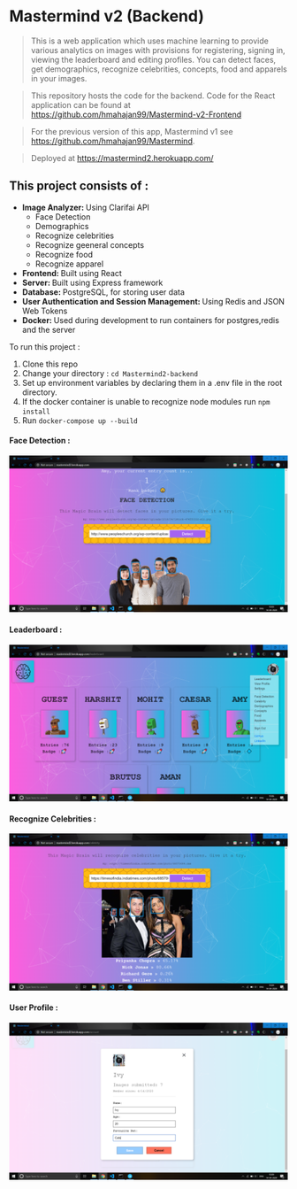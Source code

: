 # Mastermind v2 (Backend)

> This is a web application which uses machine learning to provide various analytics on images with provisions for registering, signing in, viewing the leaderboard and editing profiles. You can detect faces, get demographics, recognize celebrities, concepts, food and apparels in your images. 

> This repository hosts the code for the backend. Code for the React application can be found at https://github.com/hmahajan99/Mastermind-v2-Frontend

> For the previous version of this app, Mastermind v1 see https://github.com/hmahajan99/Mastermind.

> Deployed at https://mastermind2.herokuapp.com/

## This project consists of :
<ul>
<li><b>Image Analyzer: </b>Using Clarifai API
  <ul>
    <li>Face Detection</li>
    <li>Demographics</li>
    <li>Recognize celebrities</li>
    <li>Recognize geeneral concepts</li>
    <li>Recognize food</li>
    <li>Recognize apparel</li>
  </ul>
</li>
<li><b>Frontend: </b>Built using React</li>
<li><b>Server: </b>Built using Express framework</li>
<li><b>Database: </b>PostgreSQL, for storing user data</li>
<li><b>User Authentication and Session Management: </b>Using Redis and JSON Web Tokens</li>
<li><b>Docker: </b>Used during development to run containers for postgres,redis and the server</li>
</ul>

To run this project :
1. Clone this repo
2. Change your directory : `cd Mastermind2-backend`
3. Set up environment variables by declaring them in a .env file in the root directory. 
4. If the docker container is unable to recognize node modules run `npm install`
5. Run `docker-compose up --build`

#### Face Detection :
![](screenshots/3-FaceDetection.png)

#### Leaderboard :
![](screenshots/Leaderboard.png)

#### Recognize Celebrities :
![](screenshots/4-Celebrity.png)

#### User Profile :
![](screenshots/Profile.png)
